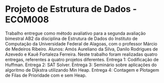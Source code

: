 # Projeto de Estrutura de Dados - ECOM008
Trabalho entregue como método avaliativo para a segunda avaliação bimestral AB2 da disciplina de Estrutura de Dados do Instituto de Computação da Universidade Federal de Alagoas, com o professor Márcio de Medeiros Ribeiro.
Alunos: Amós Aureliano da Silva, Danilo Rodrigues de Azevedo e Kauê Fortaleza Ferreira.
Neste trabalho foram realizadas quatro entregas, referentes a quatro projetos diferentes.
Entrega 1: Codificação de Huffman.
Entrega 2: SAT Solver.
Entrega 3: Seminário sobre aplicações do algoritmo de Dijkstra utilizando Min Heap.
Entrega 4: Contagem e Plotagem de Filas de Prioridade com e sem Heap.
